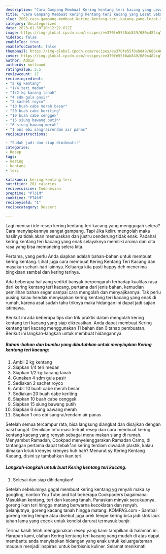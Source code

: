 ```yaml
---
description: "Cara Gampang Membuat Kering kentang teri kacang yang Lezat Sekali, Buat Buka Puasa Enak"
title: "Cara Gampang Membuat Kering kentang teri kacang yang Lezat Sekali, Buat Buka Puasa Enak"
slug: 2002-cara-gampang-membuat-kering-kentang-teri-kacang-yang-lezat-sekali-buat-buka-puasa-enak
category: Uncategorized
date: 2023-01-30T10:12:22.812Z
image: https://img-global.cpcdn.com/recipes/ee370fe55f0ab849/680x482cq70/kering-kentang-teri-kacang-foto-resep-utama.jpg
hideToc: false
enableToc: true
enableTocContent: false
thumbnail: https://img-global.cpcdn.com/recipes/ee370fe55f0ab849/680x482cq70/kering-kentang-teri-kacang-foto-resep-utama.jpg
cover: https://img-global.cpcdn.com/recipes/ee370fe55f0ab849/680x482cq70/kering-kentang-teri-kacang-foto-resep-utama.jpg
author: Admin
authorAv: notfound
ratingvalue: 3.5
reviewcount: 17
recipeingredient:
- "2 kg kentang"
- "1/4 teri medan"
- "1/2 kg kacang tanah"
- "4 sdm gula pasir"
- "2 sachet royco"
- "10 buah cabe merah besar"
- "20 buah cabe keriting"
- "10 buah cabe cenggek"
- "15 siung bawang putih"
- "6 siung bawang merah"
- "1 ons ebi sangrairendam air panas"
recipeinstructions:

- "Sudah jadi dan siap dinikmati!"
categories:
- Resep
tags:
- kering
- kentang
- teri

katakunci: kering kentang teri 
nutrition: 261 calories
recipecuisine: Indonesian
preptime: "PT31M"
cooktime: "PT46M"
recipeyield: "1"
recipecategory: Dessert

---
```



Lagi mencari ide resep kering kentang teri kacang yang menggugah selera? Cara menyiapkannya sangat gampang. Tapi Jika keliru mengolah maka hasilnya tidak akan memuaskan dan justru cenderung tidak enak. Padahal kering kentang teri kacang yang enak selayaknya memiliki aroma dan cita rasa yang bisa memancing selera kita.


Pertama, yang perlu Anda siapkan adalah bahan-bahan untuk membuat kering kentang. Lihat juga cara membuat Kering Kentang Teri Kacang dan masakan sehari-hari lainnya. Keluarga kita pasti happy deh menerima bingkisan sambal dan kering terinya.

Ada beberapa hal yang sedikit banyak berpengaruh terhadap kualitas rasa dari kering kentang teri kacang, pertama dari jenis bahan, kemudian pemilihan bahan segar sampai cara mengolah dan menyajikannya. Tak perlu pusing kalau hendak menyiapkan kering kentang teri kacang yang enak di rumah, karena asal sudah tahu triknya maka hidangan ini dapat jadi sajian istimewa.


Berikut ini ada beberapa tips dan trik praktis dalam mengolah kering kentang teri kacang yang siap dikreasikan. Anda dapat membuat Kering kentang teri kacang menggunakan 11 bahan dan 0 tahap pembuatan. Berikut ini langkah-langkah untuk membuat hidangannya.

<!--inarticleads1-->

##### Bahan-bahan dan bumbu yang dibutuhkan untuk menyiapkan Kering kentang teri kacang:

1. Ambil 2 kg kentang
1. Siapkan 1/4 teri medan
1. Siapkan 1/2 kg kacang tanah
1. Gunakan 4 sdm gula pasir
1. Sediakan 2 sachet royco
1. Ambil 10 buah cabe merah besar
1. Sediakan 20 buah cabe keriting
1. Siapkan 10 buah cabe cenggek
1. Siapkan 15 siung bawang putih
1. Siapkan 6 siung bawang merah
1. Siapkan 1 ons ebi sangrai/rendam air panas


Setelah semua tercampur rata, bisa langsung diangkat dan disajikan dengan nasi hangat. Demikian informasi terkait resep dan cara membuat kering kentang kacang yang renyah sebagai menu makan siang di rumah. Menyambut Ramadan, Cookpad menyelenggarakan Ramadan Camp, di tantangan pertama dapat tebak²an sering terdiam diwadah plastik, kalau dimakan kriuk krenyes krenyes huh hah? Menurut sy Kering Kentang Kacang, disini sy tambahkan ikan teri. 

<!--inarticleads2-->

##### Langkah-langkah untuk buat Kering kentang teri kacang:


1. Selesai dan siap dihidangkan!

Setelah sebelumnya gagal membuat kering kentang yg renyah maka sy googling, nonton You Tube and liat beberapa Cookpaders bagaimana. Masukkan kentang, teri dan kacang tanah. Panaskan minyak secukupnya, goreng ikan teri hingga matang berwarna kecoklatan dan renyah. Selanjutnya, goreng kacang tanah hingga matang. KOMPAS.com - Sambal goreng kering tempe atau disebut juga orek tempe kering bisa jadi stok lauk tahan lama yang cocok untuk kondisi darurat termasuk banjir. 

Terima kasih telah menggunakan resep yang kami tampilkan di halaman ini. Harapan kami, olahan Kering kentang teri kacang yang mudah di atas dapat membantu anda menyiapkan hidangan yang enak untuk keluarga/teman maupun menjadi inspirasi untuk berbisnis kuliner. Selamat menikmati

